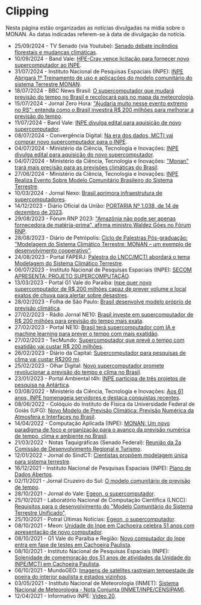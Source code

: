 # Clipping

Nesta página estão organizadas as notícias divulgadas na mídia sobre o MONAN. As datas indicadas referem-se à data de divulgação da notícia.

* 25/09/2024 - TV Senado (via Youtube): [Senado debate incêndios florestais e mudanças climáticas](https://www.youtube.com/live/r3w0IPmuSJQ?si=EuRcQ6DSFqBwcIAx&t=3199).
* 10/09/2024 - Band Vale: [HPE-Cray vence licitação para fornecer novo supercomputador ao INPE](https://www.band.uol.com.br/band-vale/noticias/hpe-cray-vence-licitacao-para-fornecer-novo-supercomputador-ao-inpe-202409100800).
* 31/07/2024 - Instituto Nacional de Pesquisas Espaciais (INPE): [INPE Abrigará 1º Treinamento de uso e aplicações do modelo comunitário do sistema Terrestre MONAN](https://www.gov.br/inpe/pt-br/assuntos/ultimas-noticias/inpe-abrigara-1o-treinamento-de-uso-e-aplicacoes-do-modelo-comunitario-do-sistema-terrestre-monan).
* 18/07/2024 - BBC News Brasil: [O supercomputador que mudará previsão do tempo no Brasil e recolocará país no mapa da meteorologia](https://www.bbc.com/portuguese/articles/c51ykgyq51vo).
* 15/07/2024 - Jornal Zero Hora: ["Ajudaria muito nesse evento extremo no RS": entenda como o Brasil investirá R$ 200 milhões para melhorar a previsão do tempo](https://gauchazh.clicrbs.com.br/ambiente/noticia/2024/07/ajudaria-muito-nesse-evento-extremo-no-rs-entenda-como-o-brasil-investira-r-200-milhoes-para-melhorar-a-previsao-do-tempo-clynha8wz004k013jjuojkhqm.html).
* 11/07/2024 - Band Vale: [INPE divulga edital para aquisição de novo supercomputador](https://www.band.uol.com.br/band-vale/noticias/inpe-divulga-edital-para-aquisicao-de-novo-supercomputador-202407111001).
* 08/07/2024 - Convergência Digital: [Na era dos dados, MCTI vai comprar novo supercomputador para o INPE](https://www.convergenciadigital.com.br/Inovacao/Na-era-dos-dados%2C-MCTI-vai-comprar-novo-supercomputador-para-o-INPE-66420.html).
* 04/07/2024 - Ministério da Ciência, Tecnologia e Inovações: [INPE divulga edital para aquisição do novo supercomputador](https://www.gov.br/mcti/pt-br/acompanhe-o-mcti/noticias/2024/07/inpe-divulga-edital-para-aquisicao-do-novo-supercomputador).
* 04/07/2024 - Ministério da Ciência, Tecnologia e Inovações: ["Monan" trará mais precisão para as previsões climáticas do Brasil](https://www.gov.br/mcti/pt-br/acompanhe-o-mcti/noticias/2024/07/201cmonan201d-trara-mais-precisao-para-as-previsoes-climaticas-do-brasil).
* 27/06/2024 - Ministério da Ciência, Tecnologia e Inovações: [INPE Realiza Evento Sobre Modelo Comunitário Brasileiro do Sistema Terrestre](https://www.gov.br/inpe/pt-br/assuntos/ultimas-noticias/inpe-realiza-evento-sobre-modelo-comunitario-brasileiro-do-sistema-terrestre).
* 10/03/2024 - Jornal Nexo: [Brasil aprimora infraestrutura de supercomputadores](https://www.nexojornal.com.br/externo/2024/03/10/brasil-aprimora-infraestrutura-de-supercomputadores).
* 14/12/2023 - Diário Oficial da União: [PORTARIA Nº 1.038, de 14 de dezembro de 2023](https://www.in.gov.br/web/dou/-/portaria-n-1.038-de-14-de-dezembro-de-2023-530653031).
* 29/08/2023 - Fórum RNP 2023: ["Amazônia não pode ser apenas fornecedora de matéria-prima", afirma ministro Waldez Góes no Fórum RNP](https://www.rnp.br/noticias/amazonia-nao-pode-ser-apenas-fornecedora-de-materia-prima-afirma-ministro-waldez-goes-no).
* 28/08/2023 - Diário de Petrópolis: [Ciclo de Palestras Pós-graduação: "Modelagem do Sistema Climático Terrestre: MONAN – um exemplo de desenvolvimento cooperativo"](https://www.diariodepetropolis.com.br/integra/ciclo-de-palestras-pos-graduacao-modelagem-do-sistema-climatico-terrestre-monan-um-exemplo-de-desenvolvimento-cooperativo-247584).
* 24/08/2023 - Portal FAPERJ: [Palestra do LNCC/MCTI abordará o tema Modelagem do Sistema Climático Terrestre](https://www.faperj.br/?id=400.7.1).
* 06/07/2023 - Instituto Nacional de Pesquisas Espaciais (INPE): [SECOM APRESENTA: PROJETO SUPERCOMPUTAÇÃO](https://www.gov.br/inpe/pt-br/assuntos/ultimas-noticias/secom-apresenta-projeto-supercomputacao).
* 13/03/2023 - Portal G1 Vale do Paraíba: [Inpe quer novo supercomputador de R$ 200 milhões capaz de prever volume e local exatos de chuva para alertar sobre desastres](https://g1.globo.com/sp/vale-do-paraiba-regiao/noticia/2023/03/13/inpe-quer-novo-supercomputador-de-r-200-milhoes-capaz-de-prever-volume-e-local-exatos-de-chuva-para-alertar-sobre-desastres.ghtml).
* 28/02/2023 - Folha de São Paulo: [Brasil desenvolve modelo próprio de previsão climática](https://www1.folha.uol.com.br/ambiente/2023/02/brasil-desenvolve-modelo-proprio-de-previsao-climatica.shtml).
* 27/02/2023 - Rádio Jornal NE10: [Brasil investe em supercomputador de R$ 200 milhões para previsão do tempo mais exata](https://radiojornal.ne10.uol.com.br/noticia/tecnologia/2023/02/15186979-brasil-investe-em-supercomputador-de-rs-200-milhoes-para-previsao-do-tempo-mais-exata.html).
* 27/02/2023 - Portal NE10: [Brasil terá supercomputador com IA e machine learning para prever o tempo com mais exatidão](https://ne10.uol.com.br/noticias/tecnologia/2023/02/15186882-brasil-tera-supercomputador-com-ia-e-machine-learning-para-prever-o-tempo-com-mais-exatidao.html).
* 27/02/2023 - TecMundo: [Supercomputador que prevê o tempo com exatidão vai custar R$ 200 milhões](https://www.tecmundo.com.br/ciencia/261037-supercomputador-monan-inpe-previsao-tempo.htm).
* 26/02/2023 - Diário da Capital: [Supercomputador para pesquisas de clima vai custar R$200 mi](https://www.diariodacapital.com/materias/supercomputador-para-pesquisas-de-clima-vai-custar-r200-mi).
* 25/02/2023 - Olhar Digital: [Novo supercomputador promete revolucionar a previsão do tempo e clima no Brasil](https://olhardigital.com.br/2023/02/25/ciencia-e-espaco/novo-supercomputador-vai-revolucionar-a-previsao-do-tempo-no-brasil/).
* 23/01/2023 - Portal Ambiental t4h: [INPE participa de três projetos de pesquisa na Antártica](https://ambiental.t4h.com.br/noticias/inpe-participa-de-tres-projetos-de-pesquisa-na-antartica/).
* 03/08/2022 - Ministério da Ciência, Tecnologia e Inovações: [Aos 61 anos, INPE homenageia servidores e destaca conquistas recentes](https://www.gov.br/mcti/pt-br/acompanhe-o-mcti/noticias/2022/08/aos-61-anos-inpe-homenageia-servidores-e-destaca-conquistas-recentes).
* 08/06/2022 - Colóquio do Instituto de Física da Universidade Federal de Goiás (UFG): [Novo Modelo de Previsão Climática: Previsão Numérica da Atmosfera e Interfaces no Brasil](https://www.if.ufg.br/n/155623-coloquio-do-if-evento-aborda-novo-modelo-para-previsao-climatica).
* 14/04/2022 - Computação Aplicada (INPE): [MONAN: Um novo paradigma de foco e organização para o avanço da previsão numérica de tempo, clima e ambiente no Brasil](https://www.facebook.com/PGCAPINPE/photos/a.322786695163393/1154753311966723/).
* 21/03/2022 - Notas Taquigráficas (Senado Federal): [Reunião da 2a Comissão de Desenvolvimento Regional e Turismo](https://www25.senado.leg.br/web/atividade/notas-taquigraficas/-/notas/r/10582).
* 12/01/2022 - Jornal do SindCT: [Cientistas propõem modelagem única para sistema terrestre](https://sindct.org.br/sindct/comunicacao/jornal-do-sindct/cientistas-propoem-modelagem-unica-para-sistema-terrestre/).
* 16/12/2021 - Instituto Nacional de Pesquisas Espaciais (INPE): [Plano de Dados Abertos](https://www.gov.br/inpe/pt-br/acesso-a-informacao/dados-abertos/repositorio-de-arquivos/plano-de-dados-abertos-do-inpe-2022-2024).
* 02/11/2021 - Jornal Cruzeiro do Sul: [O modelo comunitário de previsão de tempo](https://www.jornalcruzeiro.com.br/opiniao/artigos/2021/11/682494-o-modelo-comunitario-de-previsao-de-tempo.html).
* 28/10/2021 - Jornal do Vale: [Egeon, o supercomputador](https://jornaldovale.com/egeon-o-supercomputador/).
* 25/10/2021 - Laboratório Nacional de Computação Científica (LNCC): [Requisitos para o desenvolvimento do "Modelo Comunitário do Sistema Terrestre Unificado"](https://www.gov.br/lncc/pt-br/assuntos/eventos/seminarios/modelo-comunitario-do-sistema-terrestre-unificado).
* 25/10/2021 - Potral Últimas Notícias: [Egeon, o supercomputador](https://ultimasnoticias.inf.br/noticia/egeon-o-supercomputador/).
* 08/10/2021 - Meon: [Unidade do Inpe em Cachoeira celebra 51 anos com apresentação de novo computador](https://www.meon.com.br/noticias/rmvale/unidade-do-inpe-em-cachoeira-celebra-51-anos-com-apresentacao-de-novo-computador).
* 08/10/2021 - G1 Vale do Paraíba e Região: [Novo computador do Inpe entra em fase de testes em Cachoeira Paulista](https://g1.globo.com/sp/vale-do-paraiba-regiao/noticia/2021/10/08/novo-computador-do-inpe-entra-em-fase-de-testes-em-cachoeira-paulista.ghtml).
* 08/10/2021 - Instituto Nacional de Pesquisas Espaciais (INPE): [Solenidade de comemoração dos 51 anos de atividades da Unidade do INPE/MCTI em Cachoeira Paulista](https://www.gov.br/inpe/pt-br/assuntos/ultimas-noticias/solenidade-de-comemoracao-dos-51-anos-de-atividades-da-unidade-do-inpe-mcti-em-cachoeira-paulista).
* 06/10/2021 - MundoGEO: [Imagens de satélites rastreiam tempestade de poeira do interior paulista e estados vizinhos](https://mundogeo.com/2021/10/06/imagens-de-satelites-rastreiam-tempestade-de-poeira-do-interior-paulista-e-estados-vizinhos/).
* 03/05/2021 - Instituto Nacional de Meteorologia (INMET): [Sistema Nacional de Meteorologia - Nota Conjunta (INMET/INPE/CENSIPAM)](https://portal.inmet.gov.br/uploads/notastecnicas/NOTA_CONJUNTA_SNM_INMET_CENSIPAM_INPE_Vfinal_Assinada.pdf).
* 12/04/2021 - Informativo INPE: [Vídeo 20](https://youtu.be/sDzXkeQyzxw?t=75).
